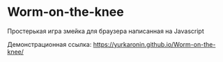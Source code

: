 # Worm-on-the-knee

 Простерькая игра змейка для браузера написанная на Javascript


Демонстрационная ссылка: https://yurkaronin.github.io/Worm-on-the-knee/
